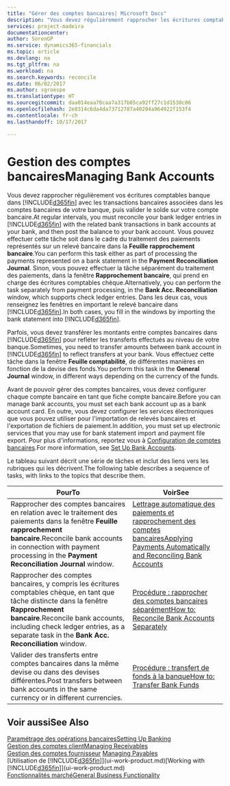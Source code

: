 ```yaml
---
title: "Gérer des comptes bancaires| Microsoft Docs"
description: "Vous devez régulièrement rapprocher les écritures comptables bancaires dans Financials des transactions bancaires associées à vos comptes bancaires."
services: project-madeira
documentationcenter: 
author: SorenGP
ms.service: dynamics365-financials
ms.topic: article
ms.devlang: na
ms.tgt_pltfrm: na
ms.workload: na
ms.search.keywords: reconcile
ms.date: 06/02/2017
ms.author: sgroespe
ms.translationtype: HT
ms.sourcegitcommit: daa014eaa78caa7a317b05ca92ff27c1d1530c06
ms.openlocfilehash: 2e8314c6da4da73712787a40204a964922f153f4
ms.contentlocale: fr-ch
ms.lasthandoff: 10/17/2017

---
```

# <a name="managing-bank-accounts"></a><span data-ttu-id="eb417-103">Gestion des comptes bancaires</span><span class="sxs-lookup"><span data-stu-id="eb417-103">Managing Bank Accounts</span></span>
<span data-ttu-id="eb417-104">Vous devez rapprocher régulièrement vos écritures comptables banque dans [!INCLUDE[d365fin](includes/d365fin_md.md)] avec les transactions bancaires associées dans les comptes bancaires de votre banque, puis valider le solde sur votre compte bancaire.</span><span class="sxs-lookup"><span data-stu-id="eb417-104">At regular intervals, you must reconcile your bank ledger entries in [!INCLUDE[d365fin](includes/d365fin_md.md)] with the related bank transactions in bank accounts at your bank, and then post the balance to your bank account.</span></span> <span data-ttu-id="eb417-105">Vous pouvez effectuer cette tâche soit dans le cadre du traitement des paiements représentés sur un relevé bancaire dans la **Feuille rapprochement bancaire**.</span><span class="sxs-lookup"><span data-stu-id="eb417-105">You can perform this task either as part of processing the payments represented on a bank statement in the **Payment Reconciliation Journal**.</span></span> <span data-ttu-id="eb417-106">Sinon, vous pouvez effectuer la tâche séparément du traitement des paiements, dans la fenêtre **Rapprochement bancaire**, qui prend en charge des écritures comptables chèque.</span><span class="sxs-lookup"><span data-stu-id="eb417-106">Alternatively, you can perform the task separately from payment processing, in the **Bank Acc. Reconciliation** window, which supports check ledger entries.</span></span> <span data-ttu-id="eb417-107">Dans les deux cas, vous renseignez les fenêtres en important le relevé bancaire dans [!INCLUDE[d365fin](includes/d365fin_md.md)].</span><span class="sxs-lookup"><span data-stu-id="eb417-107">In both cases, you fill in the windows by importing the bank statement into [!INCLUDE[d365fin](includes/d365fin_md.md)].</span></span>

<span data-ttu-id="eb417-108">Parfois, vous devez transférer les montants entre comptes bancaires dans [!INCLUDE[d365fin](includes/d365fin_md.md)] pour refléter les transferts effectués au niveau de votre banque.</span><span class="sxs-lookup"><span data-stu-id="eb417-108">Sometimes, you need to transfer amounts between bank account in [!INCLUDE[d365fin](includes/d365fin_md.md)] to reflect transfers at your bank.</span></span> <span data-ttu-id="eb417-109">Vous effectuez cette tâche dans la fenêtre **Feuille comptabilité**, de différentes manières en fonction de la devise des fonds.</span><span class="sxs-lookup"><span data-stu-id="eb417-109">You perform this task in the **General Journal** window, in different ways depending on the currency of the funds.</span></span>

<span data-ttu-id="eb417-110">Avant de pouvoir gérer des comptes bancaires, vous devez configurer chaque compte bancaire en tant que fiche compte bancaire.</span><span class="sxs-lookup"><span data-stu-id="eb417-110">Before you can manage bank accounts, you must set each bank account up as a bank account card.</span></span> <span data-ttu-id="eb417-111">En outre, vous devez configurer les services électroniques que vous pouvez utiliser pour l'importation de relevés bancaires et l'exportation de fichiers de paiement.</span><span class="sxs-lookup"><span data-stu-id="eb417-111">In addition, you must set up electronic services that you may use for bank statement import and payment file export.</span></span> <span data-ttu-id="eb417-112">Pour plus d'informations, reportez vous à [Configuration de comptes bancaires](bank-setup-banking.md).</span><span class="sxs-lookup"><span data-stu-id="eb417-112">For more information, see [Set Up Bank Accounts](bank-setup-banking.md).</span></span>

<span data-ttu-id="eb417-113">Le tableau suivant décrit une série de tâches et inclut des liens vers les rubriques qui les décrivent.</span><span class="sxs-lookup"><span data-stu-id="eb417-113">The following table describes a sequence of tasks, with links to the topics that describe them.</span></span>

| <span data-ttu-id="eb417-114">Pour</span><span class="sxs-lookup"><span data-stu-id="eb417-114">To</span></span> | <span data-ttu-id="eb417-115">Voir</span><span class="sxs-lookup"><span data-stu-id="eb417-115">See</span></span> |
| --- | --- |
| <span data-ttu-id="eb417-116">Rapprocher des comptes bancaires en relation avec le traitement des paiements dans la fenêtre **Feuille rapprochement bancaire**.</span><span class="sxs-lookup"><span data-stu-id="eb417-116">Reconcile bank accounts in connection with payment processing in the **Payment Reconciliation Journal** window.</span></span> |[<span data-ttu-id="eb417-117">Lettrage automatique des paiements et rapprochement des comptes bancaires</span><span class="sxs-lookup"><span data-stu-id="eb417-117">Applying Payments Automatically and Reconciling Bank Accounts</span></span>](receivables-apply-payments-auto-reconcile-bank-accounts.md) |
| <span data-ttu-id="eb417-118">Rapprocher des comptes bancaires, y compris les écritures comptables chèque, en tant que tâche distincte dans la fenêtre **Rapprochement bancaire**.</span><span class="sxs-lookup"><span data-stu-id="eb417-118">Reconcile bank accounts, including check ledger entries, as a separate task in the **Bank Acc. Reconciliation** window.</span></span> |[<span data-ttu-id="eb417-119">Procédure : rapprocher des comptes bancaires séparément</span><span class="sxs-lookup"><span data-stu-id="eb417-119">How to: Reconcile Bank Accounts Separately</span></span>](bank-how-reconcile-bank-accounts-separately.md) |
| <span data-ttu-id="eb417-120">Valider des transferts entre comptes bancaires dans la même devise ou dans des devises différentes.</span><span class="sxs-lookup"><span data-stu-id="eb417-120">Post transfers between bank accounts in the same currency or in different currencies.</span></span> |[<span data-ttu-id="eb417-121">Procédure : transfert de fonds à la banque</span><span class="sxs-lookup"><span data-stu-id="eb417-121">How to: Transfer Bank Funds</span></span>](bank-how-transfer-bank-funds.md) |

## <a name="see-also"></a><span data-ttu-id="eb417-122">Voir aussi</span><span class="sxs-lookup"><span data-stu-id="eb417-122">See Also</span></span>
[<span data-ttu-id="eb417-123">Paramétrage des opérations bancaires</span><span class="sxs-lookup"><span data-stu-id="eb417-123">Setting Up Banking</span></span>](bank-setup-banking.md)  
[<span data-ttu-id="eb417-124">Gestion des comptes client</span><span class="sxs-lookup"><span data-stu-id="eb417-124">Managing Receivables</span></span>](receivables-manage-receivables.md)  
<span data-ttu-id="eb417-125">[Gestion des comptes fournisseur](payables-manage-payables.md)  </span><span class="sxs-lookup"><span data-stu-id="eb417-125">[Managing Payables](payables-manage-payables.md)  </span></span>  
<span data-ttu-id="eb417-126">[Utilisation de [!INCLUDE[d365fin](includes/d365fin_md.md)]](ui-work-product.md)</span><span class="sxs-lookup"><span data-stu-id="eb417-126">[Working with [!INCLUDE[d365fin](includes/d365fin_md.md)]](ui-work-product.md)</span></span>  
[<span data-ttu-id="eb417-127">Fonctionnalités marché</span><span class="sxs-lookup"><span data-stu-id="eb417-127">General Business Functionality</span></span>](ui-across-business-areas.md)  

